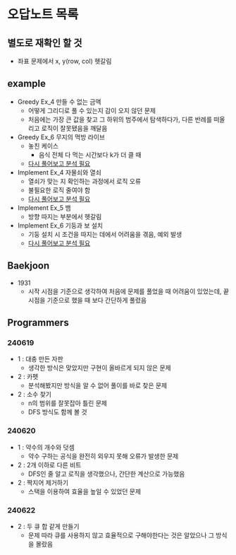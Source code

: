 # 오답노트 목록

## 별도로 재확인 할 것
- 좌표 문제에서 x, y(row, col) 헷갈림

## example
- Greedy Ex_4 만들 수 없는 금액
    - 어떻게 그리디로 풀 수 있는지 감이 오지 않던 문제
    - 처음에는 가장 큰 값을 찾고 그 하위의 범주에서 탐색하다가, 다른 반례를 떠올리고 로직이 잘못됐음을 깨달음
- Greedy Ex_6 무지의 먹방 라이브
    - 놓친 케이스
        - 음식 전체 다 먹는 시간보다 k가 더 클 때
    - [다시 풀어보고 분석 필요](https://school.programmers.co.kr/learn/courses/30/lessons/42891) 
- Implement Ex_4 자물쇠와 열쇠
    - 열쇠가 맞는 지 확인하는 과정에서 로직 오류
    - 불필요한 로직 줄여야 함
    - [다시 풀어보고 분석 필요](https://school.programmers.co.kr/learn/courses/30/lessons/60059)
- Implement Ex_5 뱀
    - 방향 따지는 부분에서 헷갈림
- Implement Ex_6 기둥과 보 설치
    - 기둥 설치 시 조건을 따지는 데에서 어려움을 겪음, 예외 발생
    - [다시 풀어보고 분석 필요](https://school.programmers.co.kr/learn/courses/30/lessons/60061)

## Baekjoon
- 1931
    - 시작 시점을 기준으로 생각하여 처음에 문제를 풀었을 때 어려움이 있었는데, 끝 시점을 기준으로 했을 때 보다 간단하게 풀렸음

## Programmers

### 240619
- 1 : 대충 만든 자판
    - 생각한 방식은 맞았지만 구현이 올바르게 되지 않은 문제
- 2 : 카펫
    - 분석해봤지만 방식을 알 수 없어 풀이를 바로 찾은 문제
- 2 : 소수 찾기
    - n의 범위를 잘못잡아 틀린 문제
    - DFS 방식도 함께 볼 것

### 240620
- 1 : 약수의 개수와 덧셈
    - 약수 구하는 공식을 완전히 외우지 못해 오류가 발생한 문제
- 2 : 2개 이하로 다른 비트
    - DFS인 줄 알고 로직을 생각했으나, 간단한 계산으로 가능했음
- 2 : 짝지어 제거하기
    - 스택을 이용하여 효율을 높일 수 있었던 문제

### 240622
- 2 : 두 큐 합 같게 만들기
    - 문제 따라 큐를 사용하지 않고 효율적으로 구해야한다는 것은 알았으나 그 방식을 몰랐음